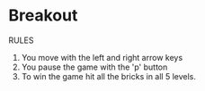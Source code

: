 # Breakout



RULES
1) You move with the left and right arrow keys
2) You pause the game with the 'p' button
3) To win the game hit all the bricks in all 5 levels.